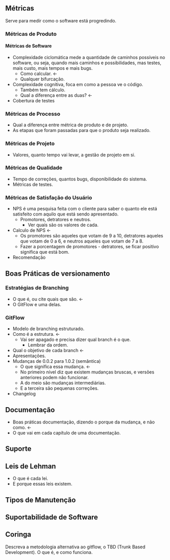 ## Métricas
Serve para medir como o software está progredindo.

### Métricas de Produto
#### Métricas de Software
* Complexidade ciclomática mede a quantidade de caminhos possíveis no software, ou seja, quando mais caminhos e possibilidades, mas testes, mais custo, mais tempos e mais bugs.
  * Como calcular. <-
  * Qualquer bifurcação.
* Complexidade cognitiva, foca em como a pessoa ve o código.
  * Também tem cálculo.
  * Qual a diferença entre as duas? <-
* Cobertura de testes

### Métricas de Processo
* Qual a diferença entre métrica de produto e de projeto.
* As etapas que foram passadas para que o produto seja realizado.

### Métricas de Projeto
* Valores, quanto tempo vai levar, a gestão de projeto em si.

### Métricas de Qualidade
* Tempo de correções, quantos bugs, disponibilidade do sistema.
* Métricas de testes.

### Métricas de Satisfação do Usuário
* NPS é uma pesquisa feita com o cliente para saber o quanto ele está satisfeito com aquilo que está sendo apresentado.
  * Promotores, detratores e neutros.
    * Ver quais são os valores de cada.
* Calculo de NPS <-
  * Os promotores são aqueles que votam de 9 a 10, detratores aqueles que votam de 0 a 6, e neutros aqueles que votam de 7 a 8.
  * Fazer a porcentagem de promotores - detratores, se ficar positivo significa que está bom.
* Recomendação

## Boas Práticas de versionamento
### Estratégias de Branching
* O que é, ou cite quais que são. <-
* O GitFlow e uma delas.

### GitFlow
* Modelo de branching estruturado.
* Como é a estrutura. <-
  * Vai ser apagado e precisa dizer qual branch é o que.
    * Lembrar da ordem.
* Qual o objetivo de cada branch <-
* Apresentações.
* Mudanças de 0.0.2 para 1.0.2 (semântica)
  * O que significa essa mudança. <- 
  * No primeiro nível diz que existem mudanças bruscas, e versões anteriores podem não funcionar.
  * A do meio são mudanças intermediárias.
  * E a terceira são pequenas correções.
* Changelog

## Documentação
* Boas práticas documentação, dizendo o porque da mudança, e não como. <-
* O que vai em cada capítulo de uma documentação.

## Suporte

## Leis de Lehman
* O que é cada lei.
* E porque essas leis existem.

## Tipos de Manutenção

## Suportabilidade de Software

## Coringa
Descreva a metodologia alternativa ao gitflow, o TBD (Trunk Based Development). O que é, e como funciona.